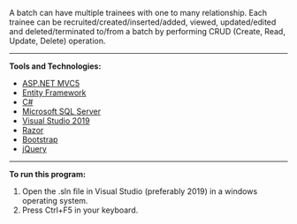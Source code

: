 A batch can have multiple trainees with one to many relationship. Each trainee can be recruited/created/inserted/added, viewed, updated/edited and deleted/terminated to/from a batch by performing CRUD (Create, Read, Update, Delete) operation. 
<hr />
<strong>Tools and Technologies:</strong> <br />

<ul>
  <li><a href="https://docs.microsoft.com/en-us/aspnet/mvc/overview/getting-started/introduction/getting-started">ASP.NET MVC5</a></li>
  <li><a href="https://docs.microsoft.com/en-us/ef/">Entity Framework</a></li>
  <li><a href="https://docs.microsoft.com/en-us/dotnet/csharp/">C#</a></li>
  <li><a href="https://docs.microsoft.com/en-us/sql/?view=sql-server-ver15">Microsoft SQL Server</a></li>
  <li><a href="https://docs.microsoft.com/en-us/visualstudio/?view=vs-2019">Visual Studio 2019</a></li>
  <li><a href="https://docs.microsoft.com/en-us/aspnet/core/tutorials/razor-pages/?view=aspnetcore-5.0">Razor</a></li>
  <li><a href="https://getbootstrap.com/">Bootstrap</a></li>
  <li><a href="https://jquery.com/">jQuery</a></li>
</ul>
<hr />

<strong>To run this program:</strong>
<br />
1.	Open the .sln file in Visual Studio (preferably 2019) in a windows operating system.
2.	Press Ctrl+F5 in your keyboard.

